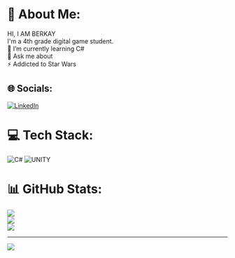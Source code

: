 # 💫 About Me:
HI, I AM BERKAY<br>I'm a 4th grade digital game student.<br>🌱 I’m currently learning C#<br>💬 Ask me about<br>⚡ Addicted to Star Wars


## 🌐 Socials:
[![LinkedIn](https://img.shields.io/badge/LinkedIn-%230077B5.svg?logo=linkedin&logoColor=white)](https://linkedin.com/in/https://www.linkedin.com/in/berkayarslan-/) 

# 💻 Tech Stack:
![C#](https://img.shields.io/badge/c%23-%23239120.svg?style=for-the-badge&logo=c-sharp&logoColor=white) ![UNITY](https://img.shields.io/badge/Unity-%2320232a.svg?style=for-the-badge&logo=unity&logoColor=white)
# 📊 GitHub Stats:
![](https://github-readme-stats.vercel.app/api?username=Bechoarslan&theme=dark&hide_border=false&include_all_commits=true&count_private=true)<br/>
![](https://github-readme-streak-stats.herokuapp.com/?user=Bechoarslan&theme=dark&hide_border=false)<br/>
![](https://github-readme-stats.vercel.app/api/top-langs/?username=Bechoarslan&theme=dark&hide_border=false&include_all_commits=true&count_private=true&layout=compact)

---
[![](https://visitcount.itsvg.in/api?id=Bechoarslan&icon=0&color=0)](https://visitcount.itsvg.in)

<!-- Proudly created with GPRM ( https://gprm.itsvg.in ) -->
